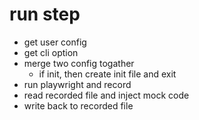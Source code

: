 # run step

* get user config
* get cli option
* merge two config togather
  * if init, then create init file and exit
* run playwright and record
* read recorded file and inject mock code
* write back to recorded file

